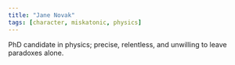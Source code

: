 ```yaml
---
title: "Jane Novak"
tags: [character, miskatonic, physics]
---
```


PhD candidate in physics; precise, relentless, and unwilling to leave paradoxes alone.
